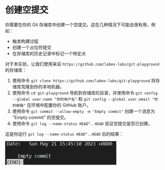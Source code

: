 # 创建空提交

你需要在你的 Git 存储库中创建一个空提交。这在几种情况下可能会很有用，例如：

- 触发构建过程
- 创建一个占位符提交
- 在存储库的历史记录中标记一个特定点

对于本实验，让我们使用来自 `https://github.com/labex-labs/git-playground` 的存储库：

1. 使用命令 `git clone https://github.com/labex-labs/git-playground` 将存储库克隆到你的本地机器。
2. 使用命令 `cd git-playground` 导航到存储库的目录，并使用命令 `git config --global user.name "你的用户名"` 和 `git config --global user.email "你的邮箱"` 在环境中配置你的 GitHub 账户。
3. 使用命令 `git commit --allow-empty -m "Empty commit"` 创建一个消息为 "Empty commit" 的空提交。
4. 使用命令 `git log --name-status HEAD^..HEAD` 验证空提交是否已创建。

这是你运行 `git log --name-status HEAD^..HEAD` 后的结果：

![git log 空提交结果](../assets/challenge-create-empty-commit-step1-1.png)
